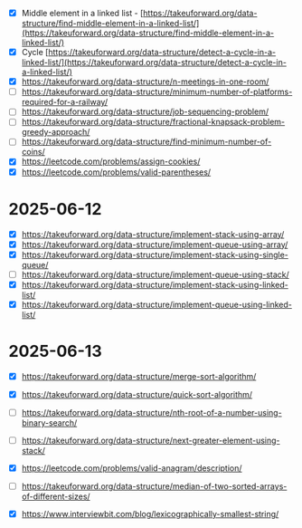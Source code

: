 - [x] Middle element in a linked list - [https://takeuforward.org/data-structure/find-middle-element-in-a-linked-list/](https://takeuforward.org/data-structure/find-middle-element-in-a-linked-list/)
- [x] Cycle [https://takeuforward.org/data-structure/detect-a-cycle-in-a-linked-list/](https://takeuforward.org/data-structure/detect-a-cycle-in-a-linked-list/)
- [x] https://takeuforward.org/data-structure/n-meetings-in-one-room/
- [ ] https://takeuforward.org/data-structure/minimum-number-of-platforms-required-for-a-railway/
- [ ] https://takeuforward.org/data-structure/job-sequencing-problem/
- [ ] https://takeuforward.org/data-structure/fractional-knapsack-problem-greedy-approach/
- [ ] https://takeuforward.org/data-structure/find-minimum-number-of-coins/
- [x] https://leetcode.com/problems/assign-cookies/
- [x] https://leetcode.com/problems/valid-parentheses/

# 2025-06-12
- [x] https://takeuforward.org/data-structure/implement-stack-using-array/
- [x] https://takeuforward.org/data-structure/implement-queue-using-array/
- [x] https://takeuforward.org/data-structure/implement-stack-using-single-queue/
- [ ] https://takeuforward.org/data-structure/implement-queue-using-stack/
- [x] https://takeuforward.org/data-structure/implement-stack-using-linked-list/
- [x] https://takeuforward.org/data-structure/implement-queue-using-linked-list/

# 2025-06-13
- [x] https://takeuforward.org/data-structure/merge-sort-algorithm/
- [x] https://takeuforward.org/data-structure/quick-sort-algorithm/
- [ ] https://takeuforward.org/data-structure/nth-root-of-a-number-using-binary-search/
- [ ] https://takeuforward.org/data-structure/next-greater-element-using-stack/
- [x] https://leetcode.com/problems/valid-anagram/description/
- [ ] https://takeuforward.org/data-structure/median-of-two-sorted-arrays-of-different-sizes/
- [x] https://www.interviewbit.com/blog/lexicographically-smallest-string/

